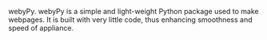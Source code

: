webyPy.
webyPy is a simple and light-weight Python package used to make webpages. It is built with very little code, thus enhancing smoothness and speed of appliance.